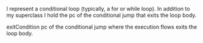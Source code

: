 I represent a conditional loop (typically, a for or while loop). In addition to my superclass I hold the pc of the conditional jump that exits the loop body.exitCondition <Smi> pc of the conditional jump where the execution flows exits the loop body.